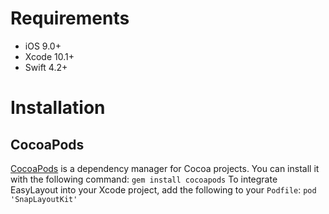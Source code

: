 # Requirements
* iOS 9.0+
* Xcode 10.1+
* Swift 4.2+

# Installation
## CocoaPods
[CocoaPods](https://cocoapods.org/) is a dependency manager for Cocoa projects. You can install it with the following command:
`gem install cocoapods`
To integrate EasyLayout into your Xcode project, add the following to your `Podfile`:
`pod 'SnapLayoutKit'`

# 
